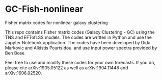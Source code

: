 # GC-Fish-nonlinear
Fisher matrix codes for nonlinear galaxy clustering

This repo contains Fisher matrix codes (Galaxy Clustering - GC) using the TNS and EFTofLSS models. 
The codes are written in Python and use the Jupyter Notebook application.
The codes have been developed by Dida Markovic and Alkistis Pourtsidou, and use input power spectra provided by Ben Bose.

Feel free to use and modify these codes for your own forecasts. 
If you do, please cite arXiv:1905.05122 as well as arXiv:1904.11448 and arXiv:1606.02520.
